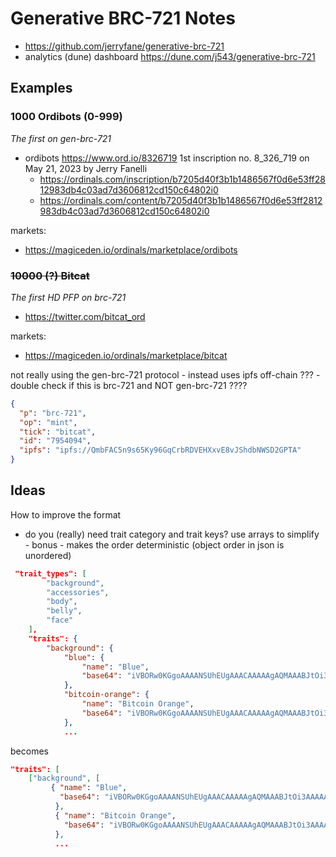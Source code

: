 #  Generative BRC-721 Notes

- <https://github.com/jerryfane/generative-brc-721>
- analytics (dune) dashboard <https://dune.com/j543/generative-brc-721>



## Examples

### 1000  Ordibots (0-999)

_The first on gen-brc-721_

- ordibots <https://www.ord.io/8326719>   1st inscription no. 8_326_719 on May 21, 2023 by Jerry Fanelli
  - <https://ordinals.com/inscription/b7205d40f3b1b1486567f0d6e53ff2812983db4c03ad7d3606812cd150c64802i0>
  - <https://ordinals.com/content/b7205d40f3b1b1486567f0d6e53ff2812983db4c03ad7d3606812cd150c64802i0>

markets:
- <https://magiceden.io/ordinals/marketplace/ordibots>




### ~~10000 (?) Bitcat~~

_The first HD PFP on brc-721_

- <https://twitter.com/bitcat_ord>

markets:
- <https://magiceden.io/ordinals/marketplace/bitcat>

not really using the gen-brc-721 protocol - instead uses ipfs off-chain ??? - double check if this is brc-721 and NOT gen-brc-721 ????


``` json
{
  "p": "brc-721",
  "op": "mint",
  "tick": "bitcat",
  "id": "7954094",
  "ipfs": "ipfs://QmbFAC5n9s65Ky96GqCrbRDVEHXxvE8vJShdbNWSD2GPTA"
}
```






## Ideas

How to improve the format

- do you (really) need trait category and trait keys?
  use arrays to simplify - bonus - makes the order deterministic (object order in json is unordered)


``` json
 "trait_types": [
        "background",
        "accessories",
        "body",
        "belly",
        "face"
    ],
    "traits": {
        "background": {
            "blue": {
                "name": "Blue",
                "base64": "iVBORw0KGgoAAAANSUhEUgAAACAAAAAgAQMAAABJtOi3AAAAA1BMVEVkhZa3PARZAAAAC0lEQVR4AWMY5AAAAKAAAVQqnscAAAAASUVORK5CYII="
            },
            "bitcoin-orange": {
                "name": "Bitcoin Orange",
                "base64": "iVBORw0KGgoAAAANSUhEUgAAACAAAAAgAQMAAABJtOi3AAAAA1BMVEX3kh03gNzOAAAAC0lEQVR4AWMY5AAAAKAAAVQqnscAAAAASUVORK5CYII="
            },
            ...
```

becomes

``` json
"traits": [
    ["background", [
         { "name": "Blue",
           "base64": "iVBORw0KGgoAAAANSUhEUgAAACAAAAAgAQMAAABJtOi3AAAAA1BMVEVkhZa3PARZAAAAC0lEQVR4AWMY5AAAAKAAAVQqnscAAAAASUVORK5CYII="
          },
          { "name": "Bitcoin Orange",
            "base64": "iVBORw0KGgoAAAANSUhEUgAAACAAAAAgAQMAAABJtOi3AAAAA1BMVEX3kh03gNzOAAAAC0lEQVR4AWMY5AAAAKAAAVQqnscAAAAASUVORK5CYII="
          },
          ...
```





